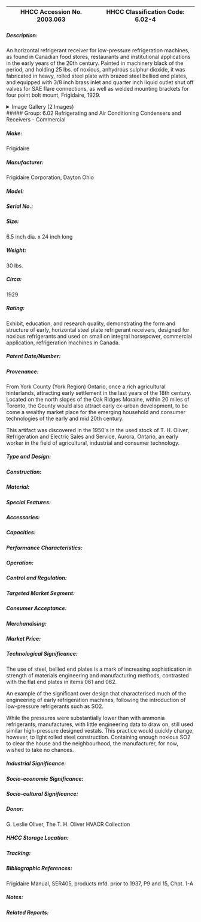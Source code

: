 | **HHCC Accession No. 2003.063** |**HHCC Classification Code:  6.02-4**|
| ----------- | ----------- |
##### Description:
An horizontal refrigerant receiver for low-pressure refrigeration machines, as found in Canadian food stores, restaurants and institutional applications in the early years of the 20th century. Painted in machinery black of the period, and holding 25 lbs. of noxious, anhydrous sulphur dioxide, it was fabricated in heavy, rolled steel plate with brazed steel bellied end plates, and equipped with 3/8 inch brass inlet and quarter inch liquid outlet shut off valves for SAE flare connections, as well as welded mounting brackets for four point bolt mount, Frigidaire, 1929.


<details>
	<summary>Image Gallery (2 Images)</summary>
<div class="gallery gallery-wrapper--full" contenteditable="false" data-is-empty="false" data-translation="Add images" data-columns="6">
<figure class="gallery__item"><a href="#DOMAIN_NAME#gallery/6.02-4.jpg" data-size="512x768"><img src="#DOMAIN_NAME#gallery/6.02-4-thumbnail.jpg" alt=""></a></figure>
<figure class="gallery__item"><a href="#DOMAIN_NAME#gallery/6.02-4a.jpg" data-size="1237x1267"><img src="#DOMAIN_NAME#gallery/6.02-4a-thumbnail.jpg" alt=""></a></figure>
</div>
</details>
##### Group:
6.02 Refrigerating and Air Conditioning Condensers and Receivers - Commercial

##### Make:
Frigidaire

##### Manufacturer:
Frigidaire Corporation, Dayton Ohio

##### Model:


##### Serial No.:


##### Size:
6.5 inch dia. x 24 inch long

##### Weight:
30 lbs.

##### Circa:
1929

##### Rating:
Exhibit, education, and research quality, demonstrating the form and structure of early, horizontal steel plate refrigerant receivers, designed for noxious refrigerants and used on small on integral horsepower, commercial application, refrigeration machines in Canada.

##### Patent Date/Number:


##### Provenance:
From York County (York Region) Ontario, once a rich agricultural hinterlands, attracting early settlement in the last years of the 18th century. Located on the north slopes of the Oak Ridges Moraine, within 20 miles of Toronto, the County would also attract early ex-urban development, to be come a wealthy market place for the emerging household and consumer technologies of the early and mid 20th century. 

This artifact was discovered in the 1950's in the used stock of T. H. Oliver, Refrigeration and Electric Sales and Service, Aurora, Ontario, an early worker in the field of agricultural, industrial and consumer technology.

##### Type and Design:


##### Construction:


##### Material:


##### Special Features:


##### Accessories:


##### Capacities:


##### Performance Characteristics:


##### Operation:


##### Control and Regulation:


##### Targeted Market Segment:


##### Consumer Acceptance:


##### Merchandising:


##### Market Price:


##### Technological Significance:
The use of steel, bellied end plates is a mark of increasing sophistication in strength of materials engineering and manufacturing methods, contrasted with the flat end plates in items 061 and 062.  

An example of the significant over design that characterised much of the engineering of early refrigeration machines, following the introduction of low-pressure refrigerants such as SO2. 

While the pressures were substantially lower than with ammonia refrigerants, manufactures, with little engineering data to draw on, still used similar high-pressure designed vestals. This practice would quickly change, however, to light rolled steel construction. Containing enough noxious SO2 to clear the house and the neighbourhood, the manufacturer, for now, wished to take no chances.

##### Industrial Significance:


##### Socio-economic Significance:


##### Socio-cultural Significance:


##### Donor:
G. Leslie Oliver, The T. H. Oliver HVACR Collection

##### HHCC Storage Location:


##### Tracking:


##### Bibliographic References:
Frigidaire Manual, SER405, products mfd. prior to 1937, P9 and 15, Chpt. 1-A

##### Notes:


##### Related Reports:

